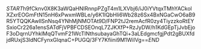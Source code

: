 $START$h9fCknv0X8K3aWQaHNIRnnpPZgT4m1LXVbj6/iJ0iYVtqxTMhYACkolXZxrEOGmFtN15nH6xPwxmWBLe/y6K1IQbHli6Wb28z6Sx4BxNGaCwO6aB9R5YTQQKAwIlSnNsq4YNhMjNMOTAt9D/FNP2tJ2remAcfR0zy4TiyzzkoRtEYSxioCr226a1ensSATdFjVPBFCDSEOnqL7ZJKXfP+RzJyDW/h1KdGEpTjJvbEjoF3oDqrnUYhklMqQTvmF21WcTINthsubayaGhTQi+3aLEdgmcfgjPdt2gBUXfdjdRUxjS3ldNCFynxGlqnaC+PUGQ/3FY7Kfiini9M1WiIVg==$END$